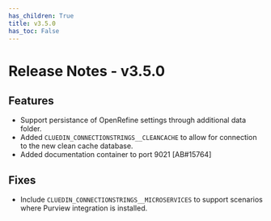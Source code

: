 ```yaml
---
has_children: True
title: v3.5.0
has_toc: False
---
```


# Release Notes - v3.5.0

## Features
- Support persistance of OpenRefine settings through additional data folder.
- Added `CLUEDIN_CONNECTIONSTRINGS__CLEANCACHE` to allow for connection to the new clean cache database.
- Added documentation container to port 9021 [AB#15764]

## Fixes
- Include `CLUEDIN_CONNECTIONSTRINGS__MICROSERVICES` to support scenarios where Purview integration is installed.

